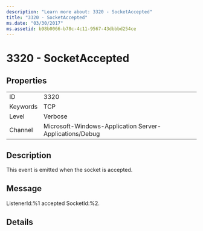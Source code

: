 ```yaml
---
description: "Learn more about: 3320 - SocketAccepted"
title: "3320 - SocketAccepted"
ms.date: "03/30/2017"
ms.assetid: b98b0066-b78c-4c11-9567-43dbbbd254ce
---
```

# 3320 - SocketAccepted

## Properties  
  
|||  
|-|-|  
|ID|3320|  
|Keywords|TCP|  
|Level|Verbose|  
|Channel|Microsoft-Windows-Application Server-Applications/Debug|  
  
## Description  

 This event is emitted when the socket is accepted.  
  
## Message  

 ListenerId:%1 accepted SocketId:%2.  
  
## Details
